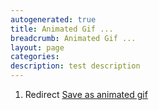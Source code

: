 ```yaml
---
autogenerated: true
title: Animated Gif ...
breadcrumb: Animated Gif ...
layout: page
categories: 
description: test description
---
```


1.  Redirect [Save as animated gif](Save_as_animated_gif )
